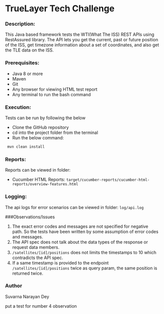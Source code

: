 # TrueLayer Tech Challenge

### Description:

This Java based framework tests the WTI(What The ISS) REST APIs using RestAssured library. The API lets you get the current, past or future position of the ISS, get timezone information about a set of coordinates, and also get the TLE data on the ISS.

### Prerequisites:
* Java 8 or more
* Maven
* Git
* Any browser for viewing HTML test report
* Any terminal to run the bash command

### Execution:
Tests can be run by following the below

* Clone the GitHub repository
* cd into the project folder from the terminal
* Run the below command:

```bash
 mvn clean install
 ```

### Reports:
Reports can be viewed in folder:
* Cucumber HTML Reports: `target/cucumber-reports/cucumber-html-reports/overview-features.html`

### Logging:
The api logs for error scenarios can be viewed in folder: `log/api.log`

###Observations/Issues
1. The exact error codes and messages are not specified for negative path. So the tests have been written by some assumption of error codes and messages.
2. The API spec does not talk about the data types of the response or request data members.
3. `/satellites/[id]/positions` does not limits the timestamps to 10 which contradicts the API spec.
4. If a same timestamp is provided to the endpoint `/satellites/[id]/positions` twice as query param, the same position is returned twice.

### Author
Suvarna Narayan Dey  

put a test for number 4 observation
